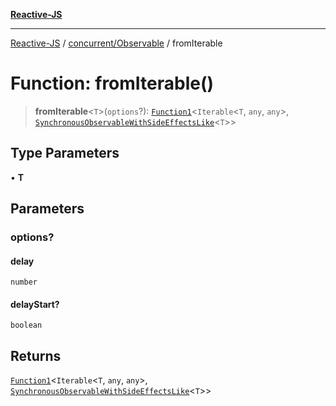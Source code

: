 [**Reactive-JS**](../../../README.md)

***

[Reactive-JS](../../../README.md) / [concurrent/Observable](../README.md) / fromIterable

# Function: fromIterable()

> **fromIterable**\<`T`\>(`options`?): [`Function1`](../../../functions/type-aliases/Function1.md)\<`Iterable`\<`T`, `any`, `any`\>, [`SynchronousObservableWithSideEffectsLike`](../../interfaces/SynchronousObservableWithSideEffectsLike.md)\<`T`\>\>

## Type Parameters

• **T**

## Parameters

### options?

#### delay

`number`

#### delayStart?

`boolean`

## Returns

[`Function1`](../../../functions/type-aliases/Function1.md)\<`Iterable`\<`T`, `any`, `any`\>, [`SynchronousObservableWithSideEffectsLike`](../../interfaces/SynchronousObservableWithSideEffectsLike.md)\<`T`\>\>
